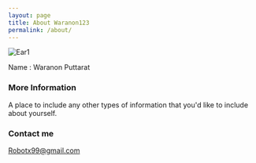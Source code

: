 ```yaml
---
layout: page
title: About Waranon123       
permalink: /about/
---
```


![Ear1](https://scontent.fbkk14-1.fna.fbcdn.net/v/t1.0-1/c0.44.160.160/p160x160/19665121_1399765030116654_1780132445592601078_n.jpg?oh=0b86f13ec13a13b2a69b429a19917ade&oe=5A5313D7)

Name : Waranon Puttarat

### More Information

A place to include any other types of information that you'd like to include about yourself.

### Contact me

[Robotx99@gmail.com](mailto:robotx99@gmail.com)
